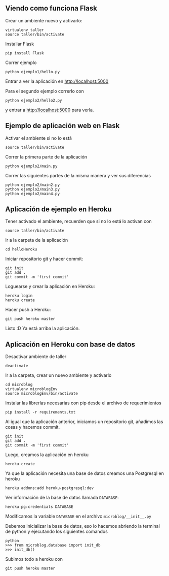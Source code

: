 Viendo como funciona Flask
-
Crear un ambiente nuevo y activarlo:

	virtualenv taller
	source taller/bin/activate


Installar Flask
	
	pip install Flask

Correr ejemplo
	
	python ejemplo1/hello.py

Entrar a ver la aplicación en [http://localhost:5000](http://localhost:5000)

Para el segundo ejemplo correrlo con

	python ejemplo2/hello2.py

y entrar a [http://localhost:5000](http://localhost:5000) para verla.


Ejemplo de aplicación web en Flask
-
Activar el ambiente si no lo está

	source taller/bin/activate

Correr la primera parte de la aplicación

	python ejemplo2/main.py

Correr las siguientes partes de la misma manera y ver sus diferencias

	python ejemplo2/main2.py
	python ejemplo2/main3.py
	python ejemplo2/main4.py


Aplicación de ejemplo en Heroku
-
Tener activado el ambiente, recuerden que si no lo está lo activan con 

	source taller/bin/activate

Ir a la carpeta de la aplicación

	cd helloHeroku

Iniciar repositorio git y hacer commit:

	git init
	git add .
	git commit -m 'first commit'

Loguearse y crear la aplicación en Heroku:

	heroku login
	heroku create

Hacer push a Heroku:

	git push heroku master

Listo :D 
Ya está arriba la aplicación.

Aplicación en Heroku con base de datos
-

Desactivar ambiente de taller
	
	deactivate

Ir a la carpeta, crear un nuevo ambiente y activarlo

	cd microblog
	virtualenv microblogEnv
	source microblogEnv/bin/activate

Instalar las librerías necesarias con pip desde el archivo de requerimientos

	pip install -r requirements.txt

Al igual que la aplicación anterior, iniciamos un repositorio git, añadimos las cosas y hacemos commit.

	git init
	git add .
	git commit -m 'first commit'

Luego, creamos la aplicación en heroku

	heroku create

Ya que la aplicación necesita una base de datos creamos una Postgresql en heroku

	heroku addons:add heroku-postgresql:dev

Ver información de la base de datos llamada `DATABASE`:
	
	heroku pg:credentials DATABASE

Modificamos la variable `DATABASE` en el archivo `microblog/__init__.py`

Debemos inicializar la base de datos, eso lo hacemos abriendo la terminal de python y ejecutando los siguientes comandos

	python
	>>> from microblog.database import init_db
	>>> init_db()


Subimos todo a heroku con 

	git push heroku master

